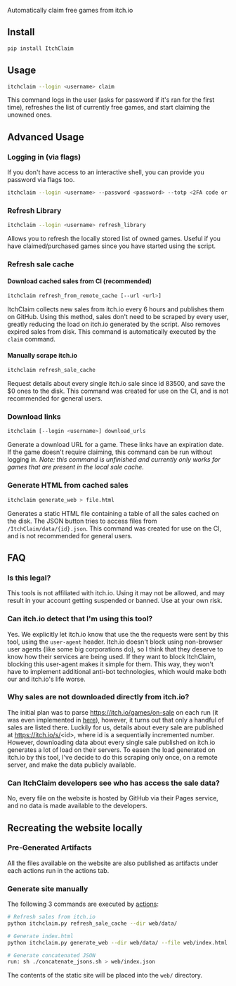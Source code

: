 Automatically claim free games from itch.io

## Install
```bash
pip install ItchClaim
```

## Usage

```bash
itchclaim --login <username> claim
```
This command logs in the user (asks for password if it's ran for the first time), refreshes the list of currently free games, and start claiming the unowned ones.

## Advanced Usage

### Logging in (via flags)
If you don't have access to an interactive shell, you can provide you password via flags too.

```bash
itchclaim --login <username> --password <password> --totp <2FA code or secret>
```

### Refresh Library
```bash
itchclaim --login <username> refresh_library
```
Allows you to refresh the locally stored list of owned games. Useful if you have claimed/purchased games since you have started using the script.

### Refresh sale cache

#### Download cached sales from CI (recommended)
```bash
itchclaim refresh_from_remote_cache [--url <url>]
```
ItchClaim collects new sales from itch.io every 6 hours and publishes them on GitHub. Using this method, sales don't need to be scraped by every user, greatly reducing the load on itch.io generated by the script. Also removes expired sales from disk. This command is automatically executed by the `claim` command.

#### Manually scrape itch.io
```bash
itchclaim refresh_sale_cache
```
Request details about every single itch.io sale since id 83500, and save the $0 ones to the disk.
This command was created for use on the CI, and is not recommended for general users.

### Download links
```bash
itchclaim [--login <username>] download_urls
```
Generate a download URL for a game. These links have an expiration date. If the game doesn't require claiming, this command can be run without logging in.
*Note: this command is unfinished and currently only works for games that are present in the local sale cache.*

### Generate HTML from cached sales
```bash
itchclaim generate_web > file.html
```
Generates a static HTML file containing a table of all the sales cached on the disk.
The JSON button tries to access files from `/ItchClaim/data/{id}.json`.
This command was created for use on the CI, and is not recommended for general users.


## FAQ

### Is this legal?
This tools is not affiliated with itch.io. Using it may not be allowed, and may result in your account getting suspended or banned. Use at your own risk.

### Can itch.io detect that I'm using this tool?
Yes. We explicitly let itch.io know that use the the requests were sent by this tool, using the `user-agent` header. Itch.io doesn't block using non-browser user agents (like some big corporations do), so I think that they deserve to know how their services are being used. If they want to block ItchClaim, blocking this user-agent makes it simple for them. This way, they won't have to implement additional anti-bot technologies, which would make both our and itch.io's life worse.

### Why sales are not downloaded directly from itch.io?
The initial plan was to parse https://itch.io/games/on-sale on each run (it was even implemented in [here](https://github.com/Smart123s/ItchClaim/blob/00ddfa3dfe57c747f09486fd7791f0e1d57347f3/ItchClaim/DiskManager.py#L31-L49)), however, it turns out that only a handful of sales are listed there.
Luckily for us, details about every sale are published at https://itch.io/s/<id\>, where id is a sequentially incremented number. However, downloading data about every single sale published on itch.io generates a lot of load on their servers. To easen the load generated on itch.io by this tool, I've decide to do this scraping only once, on a remote server, and make the data publicly available.

### Can ItchClaim developers see who has access the sale data?
No, every file on the website is hosted by GitHub via their Pages service, and no data is made available to the developers.

## Recreating the website locally

### Pre-Generated Artifacts
All the files available on the website are also published as artifacts under each actions run in the actions tab.

### Generate site manually
The following 3 commands are executed by [actions](https://github.com/Smart123s/ItchClaim/blob/864a25315466f837aa589e44f7a0f8731254a44f/.github/workflows/web.yml#L38-L43):

```bash
# Refresh sales from itch.io
python itchclaim.py refresh_sale_cache --dir web/data/

# Generate index.html
python itchclaim.py generate_web --dir web/data/ --file web/index.html

# Generate concatenated JSON
run: sh ./concatenate_jsons.sh > web/index.json
```

The contents of the static site will be placed into the `web/` directory.